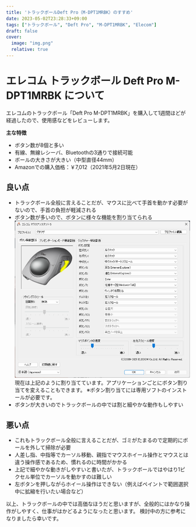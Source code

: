 ```yaml
---
title: 'トラックボールDeft Pro（M-DPT1MRBK）のすすめ'
date: 2023-05-02T23:28:33+09:00
tags: ["トラックボール", "Deft Pro", "M-DPT1MRBK", "Elecom"]
draft: false
cover:
  image: "img.png"
  relative: true
---
```


# エレコム トラックボール Deft Pro M-DPT1MRBK について

エレコムのトラックボール「Deft Pro M-DPT1MRBK」を購入して1週間ほどが経過したので、使用感などをレビューします。

**主な特徴**
- ボタン数が8個と多い
- 有線、無線レシーバ、Bluetoothの3通りで接続可能
- ボールの大きさが大きい（中型直径44mm）
- Amazonでの購入価格：￥7,012（2021年5月2日現在）

## 良い点
- トラックボール全般に言えることだが、マウスに比べて手首を動かす必要がないので、手首の負担が軽減される
- ボタン数が多いので、ボタンに様々な機能を割り当てられる
![img_1.png](img_1.png)
現在は上記のように割り当てています。アプリケーションごとにボタン割り当てを変えることもできます。
※ボタン割り当てには専用ソフトのインストールが必要です。
- ボタンが大きいのでトラックボールの中では割と細やかな動作もしやすい

## 悪い点
- これもトラックボール全般に言えることだが、ゴミがたまるので定期的にボールを外して掃除が必要
- 人差し指、中指等でカーソル移動、親指でマウスホイール操作とマウスとは違う操作感であるため、慣れるのに時間がかかる
- 上記で細やかな動きがしやすいと書いたが、トラックボールではやはり1ピクセル単位でカーソルを動かすのは難しい
- 左ボタンを押しながらホイール操作はできない（例えばペイントで範囲選択中に拡縮を行いたい場合など）

以上、トラックボールの中では高価なほうだと思いますが、全般的にはかなり操作がしやすく、仕事がはかどるようになったと思います。
検討中の方に参考になりましたら幸いです。